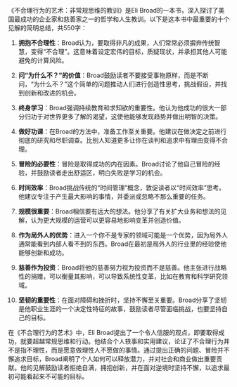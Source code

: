 《不合理行为的艺术：非常规思维的教训》是Eli Broad的一本书，深入探讨了美国最成功的企业家和慈善家之一的哲学和人生教训。以下是这本书中最重要的十个见解的简明总结，共550字：

1. **拥抱不合理性**：Broad认为，要取得非凡的成果，人们常常必须摒弃传统智慧，变得“不合理”。这意味着设定宏伟的目标，质疑现状，并承担其他人可能避免的计算风险。

2. **问“为什么不？”的价值**：Broad鼓励读者不要接受事物原样，而是不断问，“为什么不？”这个简单的问题推动人们进行创造性思考，挑战假设，并找到创新和改进的机会。

3. **终身学习**：Broad强调持续教育和求知欲的重要性。他认为他成功的很大一部分归功于对世界更多了解的渴望，这使他能够发现趋势并做出明智的决策。

4. **做好功课**：在Broad的方法中，准备工作至关重要。他建议在做决定之前进行彻底的研究和尽职调查。比别人知道更多让你在谈判和追求中有理由变得不合理。

5. **冒险的必要性**：冒险是取得成功的内在因素。Broad讨论了他自己冒险的经验，并鼓励读者走出舒适区，明白失败是学习的机会。

6. **时间效率**：Broad挑战传统的“时间管理”概念，敦促读者以“时间效率”思考。他建议专注于产生最大影响的事情，并委派或忽略不那么重要的任务。

7. **规模很重要**：Broad相信要有远大的想法。他分享了有关扩大业务和想法的见解，认为更大规模的运营可以更容易地影响变革并创造价值。

8. **作为局外人的优势**：进入一个你不是专家的领域可能是一个优势，因为局外人通常能看到内部人看不到的东西。Broad在最初是局外人的行业里的经验使他能够创新和成功。

9. **慈善作为投资**：Broad将他的慈善努力视为投资而不是慈善。他主张进行战略性的捐赠，可以衡量其影响，可以导致系统性变革，比如在教育和科学研究领域。

10. **坚韧的重要性**：在面对障碍和挫折时，坚持不懈至关重要。Broad分享了坚韧是他职业生涯的一个决定性特征的故事，鼓励读者尽管面临挑战，也要坚持自己的目标。

在《不合理行为的艺术》中，Eli Broad提出了一个令人信服的观点，即要取得成功，就要超越常规思维和行动。他结合个人轶事和实用建议，论证了不合理行为并不是指不理性，而是愿意做理性人不愿做的事情。通过提出正确的问题、冒险并不懈追求目标，Broad阐明了个人如何可以释放潜力，并对社会和商业做出重要贡献。他的见解鼓励读者拒绝自满，拥抱创新，并在面对逆境时坚持不懈，以追求最初可能看起来不可能的目标。